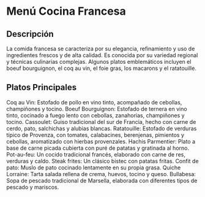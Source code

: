 # Menú Cocina Francesa

## Descripción

La comida francesa se caracteriza por su elegancia, refinamiento y uso de ingredientes frescos y de alta calidad. Es conocida por su variedad regional y técnicas culinarias complejas. Algunos platos emblemáticos incluyen el boeuf bourguignon, el coq au vin, el foie gras, los macarons y el ratatouille. 

## Platos Principales

Coq au Vin: Estofado de pollo en vino tinto, acompañado de cebollas, champiñones y tocino. 
Boeuf Bourguignon: Estofado de ternera en vino tinto, cocinado a fuego lento con cebollas, zanahorias, champiñones y tocino. 
Cassoulet: Guiso tradicional del sur de Francia, hecho con carne de cerdo, pato, salchichas y alubias blancas. 
Ratatouille: Estofado de verduras típico de Provenza, con tomates, calabacines, berenjenas, pimientos y cebollas, aromatizado con hierbas provenzales. 
Hachis Parmentier: Plato a base de carne picada cubierta con puré de patatas y gratinada al horno. 
Pot-au-feu: Un cocido tradicional francés, elaborado con carne de res, verduras y caldo. 
Steak frites: Un clásico bistec con patatas fritas. 
Confit de pato: Muslo de pato cocinado lentamente en su propia grasa. 
Quiche Lorraine: Tarta salada rellena de crema, huevos, tocino y queso. 
Bullabesa: Sopa de pescado tradicional de Marsella, elaborada con diferentes tipos de pescado y mariscos. 